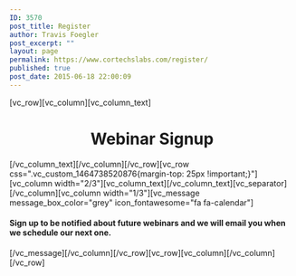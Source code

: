 ```yaml
---
ID: 3570
post_title: Register
author: Travis Foegler
post_excerpt: ""
layout: page
permalink: https://www.cortechslabs.com/register/
published: true
post_date: 2015-06-18 22:00:09
---
```

[vc_row][vc_column][vc_column_text]
<h1 style="text-align: center;">Webinar Signup</h1>
[/vc_column_text][/vc_column][/vc_row][vc_row css=".vc_custom_1464738520876{margin-top: 25px !important;}"][vc_column width="2/3"][vc_column_text]<script src="http://www.cortechslabs.com/wp-content/uploads/2015/06/current.js" charset="utf-8"></script><script>// <![CDATA[
hbspt.forms.create({ sfdcCampaignId: '701G0000000em8LIAQ', portalId: '343740', formId: '9bee842a-b583-4d7c-b873-ff424f32058e' });
// ]]></script>[/vc_column_text][vc_separator][/vc_column][vc_column width="1/3"][vc_message message_box_color="grey" icon_fontawesome="fa fa-calendar"]
<h4 style="text-align: left;">Sign up to be notified about future webinars and we will email you when we schedule our next one.</h4>
[/vc_message][/vc_column][/vc_row][vc_row][vc_column][/vc_column][/vc_row]